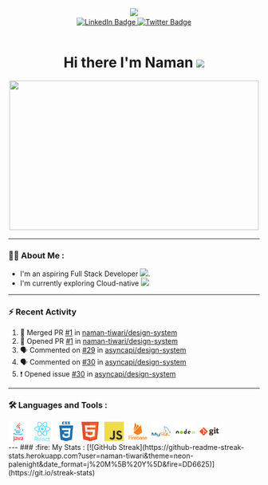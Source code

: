 
<div id="header" align="center">
  <img src="https://media.giphy.com/media/M9gbBd9nbDrOTu1Mqx/giphy.gif" width="100"/>
</div>

<div id="badges" align="center">
  <a href="https://www.linkedin.com/in/naman-tiwari-9a5067175/">
    <img src="https://img.shields.io/badge/LinkedIn-blue?style=for-the-badge&logo=linkedin&logoColor=white" alt="LinkedIn Badge"/>
  </a>
  <a href="https://twitter.com/namdev2023">
    <img src="https://img.shields.io/badge/Twitter-blue?style=for-the-badge&logo=twitter&logoColor=white" alt="Twitter Badge"/>
  </a>
<div id="badges">
  <img src="https://komarev.com/ghpvc/?username=naman-tiwari &style=flat-square&color=blue" alt=""/>
  <h1>
  Hi there I'm Naman
  <img src="https://media.giphy.com/media/hvRJCLFzcasrR4ia7z/giphy.gif" width="30px"/>
</h1>
  </div>
</div>
<div align="center">
  <img src="https://media.giphy.com/media/dWesBcTLavkZuG35MI/giphy.gif" width="500" height="300"/>
</div>

---
### :man_technologist: About Me :
- I'm an aspiring Full Stack Developer <img src="https://media.giphy.com/media/WTjXuYA2y4o3UZly3W/giphy.gif" width="30">.
- I'm currently exploring Cloud-native <img src="https://media.giphy.com/media/fvY8JtKw8Bx3bXYlIi/giphy-downsized-large.gif" width="30">
---
### :zap: Recent Activity
<!--START_SECTION:activity-->
1. 🎉 Merged PR [#1](https://github.com/naman-tiwari/design-system/pull/1) in [naman-tiwari/design-system](https://github.com/naman-tiwari/design-system)
2. 💪 Opened PR [#1](https://github.com/naman-tiwari/design-system/pull/1) in [naman-tiwari/design-system](https://github.com/naman-tiwari/design-system)
3. 🗣 Commented on [#29](https://github.com/asyncapi/design-system/issues/29) in [asyncapi/design-system](https://github.com/asyncapi/design-system)
4. 🗣 Commented on [#30](https://github.com/asyncapi/design-system/issues/30) in [asyncapi/design-system](https://github.com/asyncapi/design-system)
5. ❗️ Opened issue [#30](https://github.com/asyncapi/design-system/issues/30) in [asyncapi/design-system](https://github.com/asyncapi/design-system)
<!--END_SECTION:activity-->
---
### :hammer_and_wrench: Languages and Tools :
<div>
  <img src="https://github.com/devicons/devicon/blob/master/icons/java/java-original-wordmark.svg" title="Java" alt="Java" width="40" height="40"/>&nbsp;
  <img src="https://github.com/devicons/devicon/blob/master/icons/react/react-original-wordmark.svg" title="React" alt="React" width="40" height="40"/>&nbsp;
  <img src="https://github.com/devicons/devicon/blob/master/icons/css3/css3-plain-wordmark.svg"  title="CSS3" alt="CSS" width="40" height="40"/>&nbsp;
  <img src="https://github.com/devicons/devicon/blob/master/icons/html5/html5-original.svg" title="HTML5" alt="HTML" width="40" height="40"/>&nbsp;
  <img src="https://github.com/devicons/devicon/blob/master/icons/javascript/javascript-original.svg" title="JavaScript" alt="JavaScript" width="40" height="40"/>&nbsp;
  <img src="https://github.com/devicons/devicon/blob/master/icons/firebase/firebase-plain-wordmark.svg" title="Firebase" alt="Firebase" width="40" height="40"/>&nbsp;
  <img src="https://github.com/devicons/devicon/blob/master/icons/mysql/mysql-original-wordmark.svg" title="MySQL"  alt="MySQL" width="40" height="40"/>&nbsp;
  <img src="https://github.com/devicons/devicon/blob/master/icons/nodejs/nodejs-original-wordmark.svg" title="NodeJS" alt="NodeJS" width="40" height="40"/>&nbsp;
  <img src="https://github.com/devicons/devicon/blob/master/icons/git/git-original-wordmark.svg" title="Git" **alt="Git" width="40" height="40"/>
</div>
---
### :fire: My Stats :
[![GitHub Streak](https://github-readme-streak-stats.herokuapp.com?user=naman-tiwari&theme=neon-palenight&date_format=j%20M%5B%20Y%5D&fire=DD6625)](https://git.io/streak-stats)
